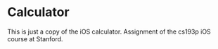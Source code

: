 # Calculator

This is just a copy of the iOS calculator.
Assignment of the cs193p iOS course at Stanford.

